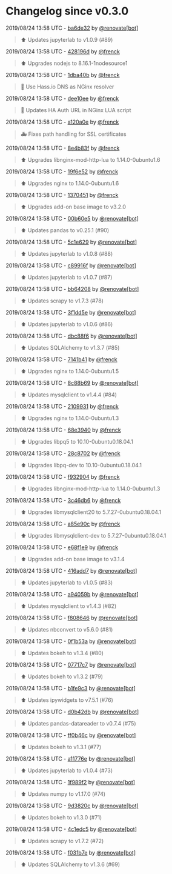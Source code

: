# Changelog since v0.3.0

2019/08/24 13:58 UTC - [ba6de32](https://github.com/hassio-addons/addon-jupyterlab-lite/commit/ba6de329221e603b74a0a66666b8240d02db74bb) by [@renovate[bot]](https://github.com/apps/renovate)
> :arrow_up: Updates jupyterlab to v1.0.9 (#89) 

2019/08/24 13:58 UTC - [428196d](https://github.com/hassio-addons/addon-jupyterlab-lite/commit/428196ded3472e3dd2f01b1ecae08006b3e9ce2f) by [@frenck](https://github.com/frenck)
> :arrow_up: Upgrades nodejs to 8.16.1-1nodesource1 

2019/08/24 13:58 UTC - [1dba40b](https://github.com/hassio-addons/addon-jupyterlab-lite/commit/1dba40bcfdad80211043e943e77851f89b8b89d5) by [@frenck](https://github.com/frenck)
> :hammer: Use Hass.io DNS as NGinx resolver 

2019/08/24 13:58 UTC - [dee10ee](https://github.com/hassio-addons/addon-jupyterlab-lite/commit/dee10ee239f90332cab05cbaf457c04780039059) by [@frenck](https://github.com/frenck)
> :hammer: Updates HA Auth URL in NGinx LUA script 

2019/08/24 13:58 UTC - [a120a0e](https://github.com/hassio-addons/addon-jupyterlab-lite/commit/a120a0e8d459b6d77dba00081fe702526f13b4a6) by [@frenck](https://github.com/frenck)
> :ambulance: Fixes path handling for SSL certificates 

2019/08/24 13:58 UTC - [8e4b83f](https://github.com/hassio-addons/addon-jupyterlab-lite/commit/8e4b83fd0b11bda455d5b4442dce1821ca39010f) by [@frenck](https://github.com/frenck)
> :arrow_up: Upgrades libnginx-mod-http-lua to 1.14.0-0ubuntu1.6 

2019/08/24 13:58 UTC - [19f6e52](https://github.com/hassio-addons/addon-jupyterlab-lite/commit/19f6e52941ea555be5e08bc0261434d442ec6c00) by [@frenck](https://github.com/frenck)
> :arrow_up: Upgrades nginx to 1.14.0-0ubuntu1.6 

2019/08/24 13:58 UTC - [1370451](https://github.com/hassio-addons/addon-jupyterlab-lite/commit/1370451984ad2bc090799c9e1f9b5313cb9e7de9) by [@frenck](https://github.com/frenck)
> :arrow_up: Upgrades add-on base image to v3.2.0 

2019/08/24 13:58 UTC - [00b60e5](https://github.com/hassio-addons/addon-jupyterlab-lite/commit/00b60e5baa96d6eb36377c1d507b1c90ef72b39a) by [@renovate[bot]](https://github.com/apps/renovate)
> :arrow_up: Updates pandas to v0.25.1 (#90) 

2019/08/24 13:58 UTC - [5c1e629](https://github.com/hassio-addons/addon-jupyterlab-lite/commit/5c1e629429fef441f08e8cf10520402ddc26f118) by [@renovate[bot]](https://github.com/apps/renovate)
> :arrow_up: Updates jupyterlab to v1.0.8 (#88) 

2019/08/24 13:58 UTC - [c89916f](https://github.com/hassio-addons/addon-jupyterlab-lite/commit/c89916ff45408e0e19903abbbc99fc30dbc7a7a8) by [@renovate[bot]](https://github.com/apps/renovate)
> :arrow_up: Updates jupyterlab to v1.0.7 (#87) 

2019/08/24 13:58 UTC - [bb64208](https://github.com/hassio-addons/addon-jupyterlab-lite/commit/bb64208976268925c5af2376252cec599e8c8db6) by [@renovate[bot]](https://github.com/apps/renovate)
> :arrow_up: Updates scrapy to v1.7.3 (#78) 

2019/08/24 13:58 UTC - [3f1dd5e](https://github.com/hassio-addons/addon-jupyterlab-lite/commit/3f1dd5ee54e4f7414cfc9c18dfdef492a277d423) by [@renovate[bot]](https://github.com/apps/renovate)
> :arrow_up: Updates jupyterlab to v1.0.6 (#86) 

2019/08/24 13:58 UTC - [dbc88f6](https://github.com/hassio-addons/addon-jupyterlab-lite/commit/dbc88f661beb419415238411fed2e5a010df1d1b) by [@renovate[bot]](https://github.com/apps/renovate)
> :arrow_up: Updates SQLAlchemy to v1.3.7 (#85) 

2019/08/24 13:58 UTC - [7141b41](https://github.com/hassio-addons/addon-jupyterlab-lite/commit/7141b418bff945f6e940edcf2dd1a230dc935e7e) by [@frenck](https://github.com/frenck)
> :arrow_up: Upgrades nginx to 1.14.0-0ubuntu1.5 

2019/08/24 13:58 UTC - [8c88b69](https://github.com/hassio-addons/addon-jupyterlab-lite/commit/8c88b69e7d571aaf5baa0668370e4138c27a014b) by [@renovate[bot]](https://github.com/apps/renovate)
> :arrow_up: Updates mysqlclient to v1.4.4 (#84) 

2019/08/24 13:58 UTC - [2109931](https://github.com/hassio-addons/addon-jupyterlab-lite/commit/2109931f9bc4dd2d8d43c15b48ee01a79e17c7f4) by [@frenck](https://github.com/frenck)
> :arrow_up: Upgrades nginx to 1.14.0-0ubuntu1.3 

2019/08/24 13:58 UTC - [68e3940](https://github.com/hassio-addons/addon-jupyterlab-lite/commit/68e394057e3ef9364f79c54141da08e0bdbec10f) by [@frenck](https://github.com/frenck)
> :arrow_up: Upgrades libpq5 to 10.10-0ubuntu0.18.04.1 

2019/08/24 13:58 UTC - [28c8702](https://github.com/hassio-addons/addon-jupyterlab-lite/commit/28c870258c1ef26c492326b0e202a2eafd311ea7) by [@frenck](https://github.com/frenck)
> :arrow_up: Upgrades libpq-dev to 10.10-0ubuntu0.18.04.1 

2019/08/24 13:58 UTC - [f932904](https://github.com/hassio-addons/addon-jupyterlab-lite/commit/f932904d51e03eb232fce8ff61e04aa6c916e600) by [@frenck](https://github.com/frenck)
> :arrow_up: Upgrades libnginx-mod-http-lua to 1.14.0-0ubuntu1.3 

2019/08/24 13:58 UTC - [3c46db6](https://github.com/hassio-addons/addon-jupyterlab-lite/commit/3c46db6bcdd9e3836479e0826fe557a87c0b4756) by [@frenck](https://github.com/frenck)
> :arrow_up: Upgrades libmysqlclient20 to 5.7.27-0ubuntu0.18.04.1 

2019/08/24 13:58 UTC - [a85e90c](https://github.com/hassio-addons/addon-jupyterlab-lite/commit/a85e90c313778c646a15a835c2f6f7be8b3002db) by [@frenck](https://github.com/frenck)
> :arrow_up: Upgrades libmysqlclient-dev to 5.7.27-0ubuntu0.18.04.1 

2019/08/24 13:58 UTC - [e68f1e9](https://github.com/hassio-addons/addon-jupyterlab-lite/commit/e68f1e91fed9470f77ed0b0f1f676871b8221e67) by [@frenck](https://github.com/frenck)
> :arrow_up: Upgrades add-on base image to v3.1.4 

2019/08/24 13:58 UTC - [416add7](https://github.com/hassio-addons/addon-jupyterlab-lite/commit/416add78d07c5026d1297e5d21b24152e2e5dc70) by [@renovate[bot]](https://github.com/apps/renovate)
> :arrow_up: Updates jupyterlab to v1.0.5 (#83) 

2019/08/24 13:58 UTC - [a94059b](https://github.com/hassio-addons/addon-jupyterlab-lite/commit/a94059b461a22d9baac667d1b7e2e95161648c30) by [@renovate[bot]](https://github.com/apps/renovate)
> :arrow_up: Updates mysqlclient to v1.4.3 (#82) 

2019/08/24 13:58 UTC - [f808646](https://github.com/hassio-addons/addon-jupyterlab-lite/commit/f808646563ae66959827eeb012506773efb0f18c) by [@renovate[bot]](https://github.com/apps/renovate)
> :arrow_up: Updates nbconvert to v5.6.0 (#81) 

2019/08/24 13:58 UTC - [0f1b53a](https://github.com/hassio-addons/addon-jupyterlab-lite/commit/0f1b53a446868c58808377f8b20cadac2c19bcfb) by [@renovate[bot]](https://github.com/apps/renovate)
> :arrow_up: Updates bokeh to v1.3.4 (#80) 

2019/08/24 13:58 UTC - [07717c7](https://github.com/hassio-addons/addon-jupyterlab-lite/commit/07717c776c0a312dc68f56ce30a09afc47bb992e) by [@renovate[bot]](https://github.com/apps/renovate)
> :arrow_up: Updates bokeh to v1.3.2 (#79) 

2019/08/24 13:58 UTC - [b1fe9c3](https://github.com/hassio-addons/addon-jupyterlab-lite/commit/b1fe9c35067f337f68df7f1cf59d79a28cc54379) by [@renovate[bot]](https://github.com/apps/renovate)
> :arrow_up: Updates ipywidgets to v7.5.1 (#76) 

2019/08/24 13:58 UTC - [d0b42db](https://github.com/hassio-addons/addon-jupyterlab-lite/commit/d0b42db0dd16290d8909636536ec82821996c359) by [@renovate[bot]](https://github.com/apps/renovate)
> :arrow_up: Updates pandas-datareader to v0.7.4 (#75) 

2019/08/24 13:58 UTC - [ff0b46c](https://github.com/hassio-addons/addon-jupyterlab-lite/commit/ff0b46ccf21938654857c50007d75b282a861d18) by [@renovate[bot]](https://github.com/apps/renovate)
> :arrow_up: Updates bokeh to v1.3.1 (#77) 

2019/08/24 13:58 UTC - [a11776e](https://github.com/hassio-addons/addon-jupyterlab-lite/commit/a11776e01264976b180dfe0b8417b6dac33bb0ea) by [@renovate[bot]](https://github.com/apps/renovate)
> :arrow_up: Updates jupyterlab to v1.0.4 (#73) 

2019/08/24 13:58 UTC - [1f989f2](https://github.com/hassio-addons/addon-jupyterlab-lite/commit/1f989f256fedcb74e176d9383f1d4e415a6b2647) by [@renovate[bot]](https://github.com/apps/renovate)
> :arrow_up: Updates numpy to v1.17.0 (#74) 

2019/08/24 13:58 UTC - [9d3820c](https://github.com/hassio-addons/addon-jupyterlab-lite/commit/9d3820cfd5c5c454a0a9b34346c04ae5c2840d48) by [@renovate[bot]](https://github.com/apps/renovate)
> :arrow_up: Updates bokeh to v1.3.0 (#71) 

2019/08/24 13:58 UTC - [4c1edc5](https://github.com/hassio-addons/addon-jupyterlab-lite/commit/4c1edc53591a6b2162a7e40bab9a0953491d92ee) by [@renovate[bot]](https://github.com/apps/renovate)
> :arrow_up: Updates scrapy to v1.7.2 (#72) 

2019/08/24 13:58 UTC - [f031b7e](https://github.com/hassio-addons/addon-jupyterlab-lite/commit/f031b7ea2d5b9af65187aa0472783fdb4aec9623) by [@renovate[bot]](https://github.com/apps/renovate)
> :arrow_up: Updates SQLAlchemy to v1.3.6 (#69) 

